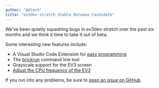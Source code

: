 ```yaml
---
author: "@dlech"
title: "ev3dev-stretch Stable Release Candidate"
---
```


We've been quietly squashing bugs in ev3dev-stretch over the past six months and
we think it time to take it out of beta.

Some interesting new features include:
* A Visual Studio Code Extension for [easy programming](https://github.com/ev3dev/vscode-hello-python)
* The [brickrun](https://github.com/ev3dev/brickrun/blob/ev3dev-stretch/doc/brickrun.rst) command line tool
* Grayscale support for the EV3 screen
* [Adjust the CPU frequency of the EV3](https://lechnology.com/2018/06/overclocking-lego-mindstorms-ev3-part-2/)

If you run into any problems, be sure to [open an issue on GitHub](https://github.com/ev3dev/ev3dev/issues).
